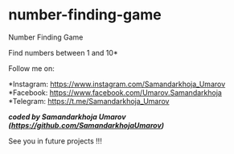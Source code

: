 # number-finding-game
Number Finding Game

Find numbers between 1 and 10*

Follow me on:

*Instagram: https://www.instagram.com/Samandarkhoja_Umarov <br/>
*Facebook: https://www.facebook.com/Umarov.Samandarkhoja <br/>
*Telegram: https://t.me/Samandarkhoja_Umarov <br/>

<b><i>coded by Samandarkhoja Umarov (https://github.com/SamandarkhojaUmarov)</i></b>

See you in future projects !!!
